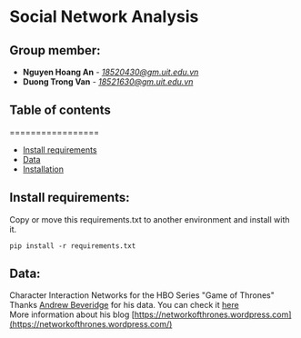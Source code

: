 # Social Network Analysis

## Group member:
* **Nguyen Hoang An** - *18520430@gm.uit.edu.vn*
* **Duong Trong Van** - *18521630@gm.uit.edu.vn*

## Table of contents
=================

<!--ts-->
   * [Install requirements](#install-requirements)
   * [Data](#data)
   * [Installation](#installation)
<!--te-->

## Install requirements:
Copy or move this requirements.txt to another environment and install with it.
```Shell
pip install -r requirements.txt
```
## Data:
Character Interaction Networks for the HBO Series "Game of Thrones"  
Thanks [Andrew Beveridge](https://twitter.com/mathbeveridge) for his data. You can check it [here](https://github.com/mathbeveridge/gameofthrones)  
More information about his blog [https://networkofthrones.wordpress.com](https://networkofthrones.wordpress.com/)
